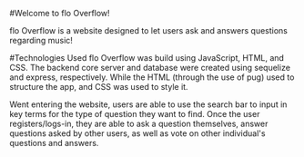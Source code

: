 #Welcome to flo Overflow!

flo Overflow is a website designed to let users ask and answers questions regarding music!

#Technologies Used
flo Overflow was build using JavaScript, HTML, and CSS. The backend core server and database were created using sequelize and express, respectively. While the HTML (through the use of pug) used to structure the app, and CSS was used to style it.

Went entering the website, users are able to use the search bar to input in key terms for the type of question they want to find.
Once the user registers/logs-in, they are able to ask a question themselves, answer questions asked by other users, as well as vote on other individual's questions and answers.

